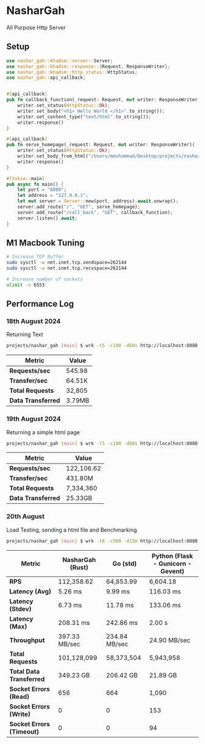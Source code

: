# NasharGah
All Purpose Http Server

## Setup

```rust
use nashar_gah::khadim::server::Server;
use nashar_gah::khadim::response::{Request, ResponseWriter};
use nashar_gah::khadim::http_status::HttpStatus;
use nashar_gah::api_callback;


#[api_callback]
pub fn callback_function(_request: Request, mut writer: ResponseWriter) {
    writer.set_status(HttpStatus::Ok);
    writer.set_body("<h1> Hello World </h1>".to_string());
    writer.set_content_type("text/html".to_string());
    writer.response()
}

#[api_callback]
pub fn serve_homepage(_request: Request, mut writer: ResponseWriter){
    writer.set_status(HttpStatus::Ok);
    writer.set_body_from_html("/Users/mmuhammad/Desktop/projects/nashar_gah/assets/index.html");
    writer.response()
}

#[tokio::main]
pub async fn main() {
    let port = "8080";
    let address = "127.0.0.1";
    let mut server = Server::new(port, address).await.unwrap();
    server.add_route("/", "GET", serve_homepage);
    server.add_route("/call_back", "GET", callback_function);
    server.listen().await;
}

```

## M1 Macbook Tuning

```bash
# Increase TCP Buffer
sudo sysctl -w net.inet.tcp.sendspace=262144
sudo sysctl -w net.inet.tcp.recvspace=262144

# Increase number of sockets
ulimit -n 6553
```

## Performance Log

### 18th August 2024 

Returning Text

```bash
projects/nashar_gah [main] $ wrk -t5 -c100 -d60s http://localhost:8080
```

| Metric             | Value        |
|--------------------|--------------|
| **Requests/sec**   | 545.98       |
| **Transfer/sec**   | 64.51K       |
| **Total Requests** | 32,805       |
| **Data Transferred** | 3.79MB      |


### 19th August 2024 

Returning a simple html page

```bash
projects/nashar_gah [main] $ wrk -t5 -c100 -d60s http://localhost:8080
```

| Metric             | Value        |
|--------------------|--------------|
| **Requests/sec**   | 122,106.62   |
| **Transfer/sec**   | 431.80M      |
| **Total Requests** | 7,334,360    |
| **Data Transferred** | 25.33GB     |


###  20th August

Load Testing, sending a html file and Benchmarking

```bash
projects/nashar_gah [main] $ wrk -t8 -c500 -d15m http://localhost:8080
```

| **Metric**                  | **NasharGah (Rust)** | **Go (std)** | **Python (Flask - Gunicorn - Gevent)** |
|-----------------------------|----------------------|--------------|----------------------------------------|
| **RPS**                     | 112,358.62           | 64,853.99    | 6,604.18                               |
| **Latency (Avg)**           | 5.26 ms              | 9.99 ms      | 116.03 ms                              |
| **Latency (Stdev)**         | 6.73 ms              | 11.78 ms     | 133.06 ms                              |
| **Latency (Max)**           | 208.31 ms            | 242.86 ms    | 2.00 s                                 |
| **Throughput**              | 397.33 MB/sec        | 234.84 MB/sec| 24.90 MB/sec                           |
| **Total Requests**          | 101,128,099          | 58,373,504   | 5,943,958                              |
| **Total Data Transferred**  | 349.23 GB            | 206.42 GB    | 21.89 GB                               |
| **Socket Errors (Read)**    | 656                  | 664          | 1,090                                  |
| **Socket Errors (Write)**   | 0                    | 0            | 153                                    |
| **Socket Errors (Timeout)** | 0                    | 0            | 94                                     |
